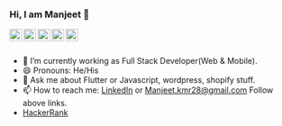 ### Hi, I am Manjeet 👋



<a href="https://www.manjeet.work/" target="_blank" >
  <img align="left" alt="Manjeet's Website" width="22px" src="https://cdn.jsdelivr.net/npm/simple-icons@v3/icons/firefox.svg" />
</a>
<a href="https://www.linkedin.com/in/manjeetkmr18/" target="_blank" >
  <img align="left" alt="Manjeet's Linkdein" width="22px" src="https://cdn.jsdelivr.net/npm/simple-icons@v3/icons/linkedin.svg" />
</a>
<!-- <a href="https://github.com/manjeetkmr18" target="_blank" >
  <img align="left" alt="Manjeet's Github" width="22px" src="https://cdn.jsdelivr.net/npm/simple-icons@v3/icons/github.svg" />
</a> -->
<a href="https://www.upwork.com/o/profiles/users/~01c15f3e6f7617f5f4/" target="_blank" >
  <img align="left" alt="Manjeet's Telegram" width="22px" src="https://cdn.jsdelivr.net/npm/simple-icons@v3/icons/upwork.svg" />
</a>
<a href="https://www.instagram.com/manjeet.kmr18/" target="_blank" >
  <img align="left" alt="Manjeet's Instagram" width="22px" src="https://cdn.jsdelivr.net/npm/simple-icons@v3/icons/instagram.svg" />
</a>
<a href=https://www.facebook.com/manjeetkmr9843" target="_blank" >
  <img align="left" alt="Manjeet's Facebook" width="22px" src="https://cdn.jsdelivr.net/npm/simple-icons@v3/icons/facebook.svg" />
</a>

<br/>
<br/>

- 🔭 I’m currently working as Full Stack Developer(Web & Mobile).
- 😄 Pronouns: He/His
- 💬 Ask me about Flutter or Javascript, wordpress, shopify stuff.
- 📫 How to reach me: [LinkedIn]( https://www.linkedin.com/in/manjeetkmr18/) or Manjeet.kmr28@gmail.com Follow above links.
- <a href="https://www.hackerrank.com/profile/manjeet_kmr18">HackerRank</a>
